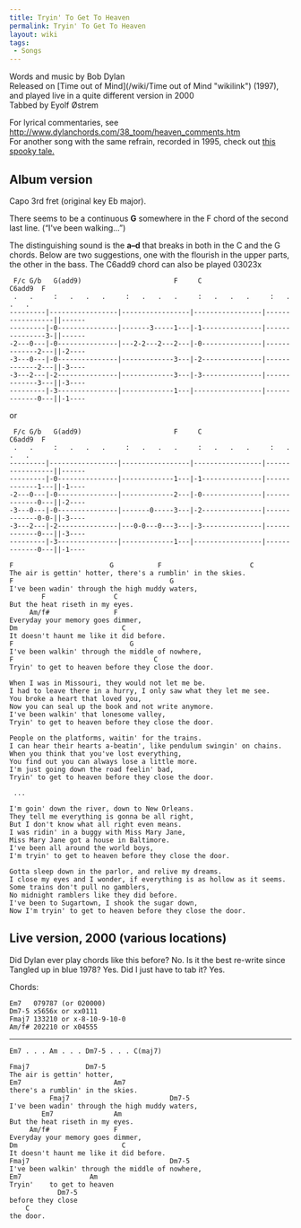 ```yaml
---
title: Tryin' To Get To Heaven
permalink: Tryin' To Get To Heaven
layout: wiki
tags:
 - Songs
---
```


Words and music by Bob Dylan  
Released on [Time out of Mind](/wiki/Time out of Mind "wikilink") (1997), and
played live in a quite different version in 2000  
Tabbed by Eyolf Østrem

For lyrical commentaries, see
[<http://www.dylanchords.com/38_toom/heaven_comments.htm>](http://www.dylanchords.com/38_toom/heaven_comments.htm)  
For another song with the same refrain, recorded in 1995, check out
[this spooky
tale.](http://public.logica.com/~perkinsa/hunter-mott/lyrics/artful_dodger.html#ResurrectionMary)

<h2 class="songversion">
Album version

</h2>
Capo 3rd fret (original key Eb major).

There seems to be a continuous <strong>G</strong> somewhere in the F
chord of the second last line. (“I've been walking...”)

The distinguishing sound is the <strong>a–d</strong> that breaks in both
in the C and the G chords. Below are two suggestions, one with the
flourish in the upper parts, the other in the bass. The C6add9 chord can
also be played 03023x

     F/c G/b   G(add9)                       F     C                            C6add9  F
     .   .     :   .   .   .     :   .   .   .     :   .   .   .     :   .   .   .
    ---------|-----------------|-----------------|-----------------|-----------------||------
    ---------|-0---------------|-------3-----1---|-1---------------|---------------3-||------
    -2---0---|-0---------------|---2-2---2---2---|-0---------------|-------------2---||-2----
    -3---0---|-0---------------|-------------3---|-2---------------|-------------2---||-3----
    -3---2---|-2---------------|-------------3---|-3---------------|-------------3---||-3----
    ---------|-3---------------|-------------1---|-----------------|-------------0---||-1----

or

     F/c G/b   G(add9)                       F     C                            C6add9  F
     .   .     :   .   .   .     :   .   .   .     :   .   .   .     :   .   .   .
    ---------|-----------------|-----------------|-----------------|-----------------||------
    ---------|-0---------------|-------------1---|-1---------------|-------------1---||-1----
    -2---0---|-0---------------|-------------2---|-0---------------|-------------0---||-2----
    -3---0---|-0---------------|-------0-----3---|-2---------------|-------------0-0-||-3----
    -3---2---|-2---------------|---0-0---0---3---|-3---------------|-------------0---||-3----
    ---------|-3---------------|-------------1---|-----------------|-------------0---||-1----

    F                        G           F                      C
    The air is gettin' hotter, there's a rumblin' in the skies.
    F                                       G
    I've been wadin' through the high muddy waters,
            F                 C
    But the heat riseth in my eyes.
         Am/f#                F
    Everyday your memory goes dimmer,
    Dm                          C
    It doesn't haunt me like it did before.
    F                             G
    I've been walkin' through the middle of nowhere,
    F                                   C
    Tryin' to get to heaven before they close the door.

    When I was in Missouri, they would not let me be.
    I had to leave there in a hurry, I only saw what they let me see.
    You broke a heart that loved you,
    Now you can seal up the book and not write anymore.
    I've been walkin' that lonesome valley,
    Tryin' to get to heaven before they close the door.

    People on the platforms, waitin' for the trains.
    I can hear their hearts a-beatin', like pendulum swingin' on chains.
    When you think that you've lost everything,
    You find out you can always lose a little more.
    I'm just going down the road feelin' bad,
    Tryin' to get to heaven before they close the door.

     ...

    I'm goin' down the river, down to New Orleans.
    They tell me everything is gonna be all right,
    But I don't know what all right even means.
    I was ridin' in a buggy with Miss Mary Jane,
    Miss Mary Jane got a house in Baltimore.
    I've been all around the world boys,
    I'm tryin' to get to heaven before they close the door.

    Gotta sleep down in the parlor, and relive my dreams.
    I close my eyes and I wonder, if everything is as hollow as it seems.
    Some trains don't pull no gamblers,
    No midnight ramblers like they did before.
    I've been to Sugartown, I shook the sugar down,
    Now I'm tryin' to get to heaven before they close the door.

<h2 class="songversion">
Live version, 2000 (various locations)

</h2>
Did Dylan ever play chords like this before? No.  
Is it the best re-write since Tangled up in blue 1978? Yes.  
Did I just have to tab it? Yes.

Chords:

    Em7   079787 (or 020000)
    Dm7-5 x5656x or xx0111
    Fmaj7 133210 or x-8-10-9-10-0
    Am/f# 202210 or x04555

* * * * *

    Em7 . . . Am . . . Dm7-5 . . . C(maj7)

    Fmaj7              Dm7-5
    The air is gettin' hotter,
    Em7                       Am7
    there's a rumblin' in the skies.
              Fmaj7                         Dm7-5
    I've been wadin' through the high muddy waters,
            Em7               Am
    But the heat riseth in my eyes.
         Am/f#                F
    Everyday your memory goes dimmer,
    Dm                          C
    It doesn't haunt me like it did before.
    Fmaj7                                   Dm7-5
    I've been walkin' through the middle of nowhere,
    Em7                 Am
    Tryin'    to get to heaven
                Dm7-5
    before they close
        C
    the door.
